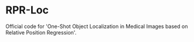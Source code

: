 # RPR-Loc
Official code for 'One-Shot Object Localization in Medical Images based on Relative Position Regression'.
